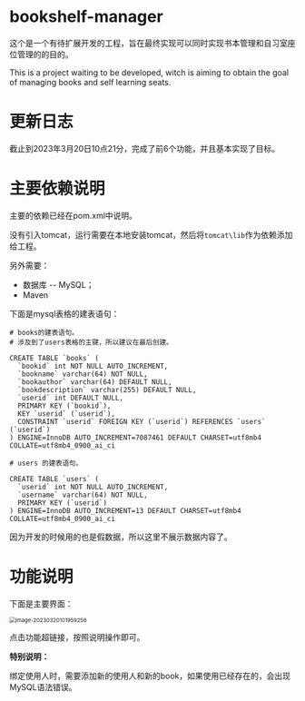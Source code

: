 # bookshelf-manager
这个是一个有待扩展开发的工程，旨在最终实现可以同时实现书本管理和自习室座位管理的的目的。

This is a project waiting to be developed, witch is aiming to obtain the goal of managing books and self learning seats.

# 更新日志

截止到2023年3月20日10点21分，完成了前6个功能，并且基本实现了目标。

# 主要依赖说明

主要的依赖已经在pom.xml中说明。

没有引入tomcat，运行需要在本地安装tomcat，然后将`tomcat\lib`作为依赖添加给工程。

另外需要：

-   数据库 -- MySQL；
-   Maven

下面是mysql表格的建表语句：

```mysql
# books的建表语句。
# 涉及到了users表格的主键，所以建议在最后创建。

CREATE TABLE `books` (
  `bookid` int NOT NULL AUTO_INCREMENT,
  `bookname` varchar(64) NOT NULL,
  `bookauthor` varchar(64) DEFAULT NULL,
  `bookdescription` varchar(255) DEFAULT NULL,
  `userid` int DEFAULT NULL,
  PRIMARY KEY (`bookid`),
  KEY `userid` (`userid`),
  CONSTRAINT `userid` FOREIGN KEY (`userid`) REFERENCES `users` (`userid`)
) ENGINE=InnoDB AUTO_INCREMENT=7087461 DEFAULT CHARSET=utf8mb4 COLLATE=utf8mb4_0900_ai_ci
```

```mysql
# users 的建表语句。

CREATE TABLE `users` (
  `userid` int NOT NULL AUTO_INCREMENT,
  `username` varchar(64) NOT NULL,
  PRIMARY KEY (`userid`)
) ENGINE=InnoDB AUTO_INCREMENT=13 DEFAULT CHARSET=utf8mb4 COLLATE=utf8mb4_0900_ai_ci
```

因为开发的时候用的也是假数据，所以这里不展示数据内容了。

# 功能说明

下面是主要界面：

<img src="C:\Users\zht08\OneDrive\01repo-tian\02notes\mybatis-itheima-note\codes\mybatis-bookshelf-manager\README.assets\image-20230320101959256.png" alt="image-20230320101959256" style="zoom:67%;" />

点击功能超链接，按照说明操作即可。

**特别说明：**

绑定使用人时，需要添加新的使用人和新的book，如果使用已经存在的，会出现MySQL语法错误。
